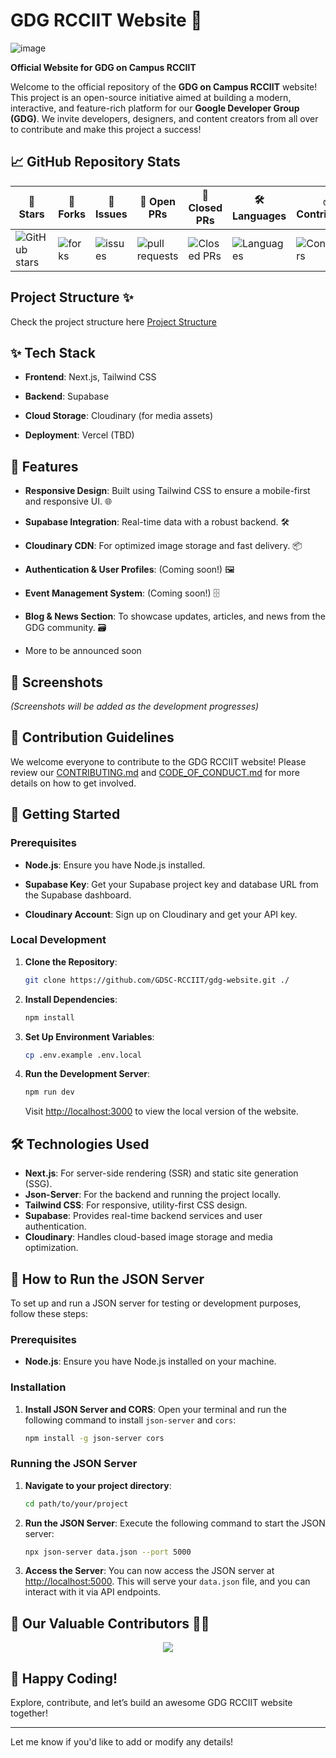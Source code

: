 # GDG RCCIIT Website 🚀

![image](https://github.com/user-attachments/assets/bba5659e-5d29-464a-ad33-63b7a2e9bd55)
 
**Official Website for GDG on Campus RCCIIT**

Welcome to the official repository of the **GDG on Campus RCCIIT** website! This project is an open-source initiative aimed at building a modern, interactive, and feature-rich platform for our **Google Developer Group (GDG)**. We invite developers, designers, and content creators from all over to contribute and make this project a success!

## 📈 GitHub Repository Stats
| 🌟 **Stars** | 🍴 **Forks** | 🐛 **Issues** | 🔔 **Open PRs** | 🔕 **Closed PRs** | 🛠️ **Languages** | ✅ **Contributors** |
|--------------|--------------|---------------|-----------------|------------------|------------------|------------------|
| ![GitHub stars](https://img.shields.io/github/stars/GDSC-RCCIIT/gdg-website) | ![forks](https://img.shields.io/github/forks/GDSC-RCCIIT/gdg-website) | ![issues](https://img.shields.io/github/issues/GDSC-RCCIIT/gdg-website?color=32CD32) | ![pull requests](https://img.shields.io/github/issues-pr/GDSC-RCCIIT/gdg-website?color=FFFF8F) | ![Closed PRs](https://img.shields.io/github/issues-pr-closed/GDSC-RCCIIT/gdg-website?color=20B2AA) | ![Languages](https://img.shields.io/github/languages/count/GDSC-RCCIIT/gdg-website?color=20B2AA) | ![Contributors](https://img.shields.io/github/contributors/GDSC-RCCIIT/gdg-website?color=00FA9A) |

## Project Structure ✨

Check the project structure here [Project Structure](PROJECT_STRUCTURE.md)

## ✨ Tech Stack
- **Frontend**: Next.js, Tailwind CSS

- **Backend**: Supabase
- **Cloud Storage**: Cloudinary (for media assets)
- **Deployment**: Vercel (TBD)

## 🌟 Features
- **Responsive Design**: Built using Tailwind CSS to ensure a mobile-first and responsive UI. 🌐

- **Supabase Integration**: Real-time data with a robust backend. 🛠️
- **Cloudinary CDN**: For optimized image storage and fast delivery. 📦
- **Authentication & User Profiles**: (Coming soon!) 🖼️
- **Event Management System**: (Coming soon!) 🗄️
- **Blog & News Section**: To showcase updates, articles, and news from the GDG community. 🗃️
- More to be announced soon

## 🎨 Screenshots
_(Screenshots will be added as the development progresses)_

## 🤝 Contribution Guidelines
We welcome everyone to contribute to the GDG RCCIIT website! Please review our [CONTRIBUTING.md](link-to-your-contributing-guidelines) and [CODE_OF_CONDUCT.md](link-to-your-code-of-conduct) for more details on how to get involved.

## 🚀 Getting Started

### Prerequisites
- **Node.js**: Ensure you have Node.js installed.

- **Supabase Key**: Get your Supabase project key and database URL from the Supabase dashboard.
- **Cloudinary Account**: Sign up on Cloudinary and get your API key.

### Local Development
1. **Clone the Repository**:
    ```bash
    git clone https://github.com/GDSC-RCCIIT/gdg-website.git ./
    ```

2. **Install Dependencies**:
    ```bash
    npm install
    ```

3. **Set Up Environment Variables**:
    ```bash
    cp .env.example .env.local
    ```

4. **Run the Development Server**:
    ```bash
    npm run dev
    ```
   Visit [http://localhost:3000](http://localhost:3000) to view the local version of the website.

## 🛠️ Technologies Used
- **Next.js**: For server-side rendering (SSR) and static site generation (SSG).
- **Json-Server**: For the backend and running the project locally.
- **Tailwind CSS**: For responsive, utility-first CSS design.
- **Supabase**: Provides real-time backend services and user authentication.
- **Cloudinary**: Handles cloud-based image storage and media optimization.

## 📂 How to Run the JSON Server

To set up and run a JSON server for testing or development purposes, follow these steps:

### Prerequisites
- **Node.js**: Ensure you have Node.js installed on your machine.

### Installation
1. **Install JSON Server and CORS**:
   Open your terminal and run the following command to install `json-server` and `cors`:
   ```bash
   npm install -g json-server cors
   ```

### Running the JSON Server
1. **Navigate to your project directory**:
   ```bash
   cd path/to/your/project
   ```

2. **Run the JSON Server**:
   Execute the following command to start the JSON server:
   ```bash
   npx json-server data.json --port 5000
   ```

3. **Access the Server**:
   You can now access the JSON server at [http://localhost:5000](http://localhost:5000). This will serve your `data.json` file, and you can interact with it via API endpoints.

## 👀 Our Valuable Contributors 💖✨

<div align="center">
  <a href="https://github.com/GDSC-RCCIIT/gdg-website/graphs/contributors">
    <img src="https://contrib.rocks/image?repo=GDSC-RCCIIT/gdg-website&max=100" />
  </a>
</div>

## 🎉 Happy Coding!

Explore, contribute, and let’s build an awesome GDG RCCIIT website together!

---

Let me know if you'd like to add or modify any details!
